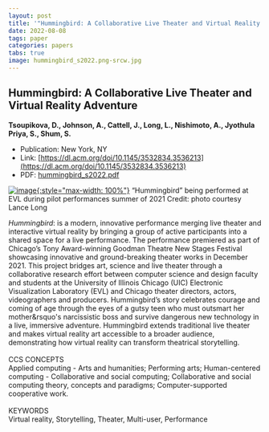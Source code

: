 ```yaml
---
layout: post
title: '"Hummingbird: A Collaborative Live Theater and Virtual Reality Adventure"'
date: 2022-08-08
tags: paper
categories: papers
tabs: true
image: hummingbird_s2022.png-srcw.jpg
---
```


## Hummingbird: A Collaborative Live Theater and Virtual Reality Adventure
**Tsoupikova, D., Johnson, A., Cattell, J., Long, L., Nishimoto, A., Jyothula Priya, S., Shum, S.**
- Publication: New York, NY
- Link: [https://dl.acm.org/doi/10.1145/3532834.3536213](https://dl.acm.org/doi/10.1145/3532834.3536213)
- PDF: [hummingbird_s2022.pdf](/documents/hummingbird_s2022.pdf)


[![image](https://www.evl.uic.edu/output/originals/hummingbird_s2022.png-srcw.jpg){:style="max-width: 100%"}](https://www.evl.uic.edu/output/originals/hummingbird_s2022.png-srcw.jpg)
&ldquo;Hummingbird&rdquo; being performed at EVL during pilot performances summer of 2021
Credit: photo courtesy Lance Long

<i>Hummingbird</i>: is a modern, innovative performance merging live theater and interactive virtual reality by bringing a group of active participants into a shared space for a live performance. The performance premiered as part of Chicago&rsquo;s Tony Award-winning Goodman Theatre New Stages Festival showcasing innovative and ground-breaking theater works in December 2021. This project bridges art, science and live theater through a collaborative research effort between computer science and design faculty and students at the University of Illinois Chicago (UIC) Electronic Visualization Laboratory (EVL) and Chicago theater directors, actors, videographers and producers. Hummingbird&rsquo;s story celebrates courage and coming of age through the eyes of a gutsy teen who must outsmart her mother&rsquo's narcissistic boss and survive dangerous new technology in a live, immersive adventure. Hummingbird extends traditional live theater and makes virtual reality art accessible to a broader audience, demonstrating how virtual reality can transform theatrical storytelling.<br><br>
CCS CONCEPTS<br>
Applied computing - Arts and humanities; Performing arts; Human-centered computing - Collaborative and social computing; Collaborative and social computing theory, concepts and paradigms; Computer-supported cooperative work.<br><br>
KEYWORDS<br>
Virtual reality, Storytelling, Theater, Multi-user, Performance